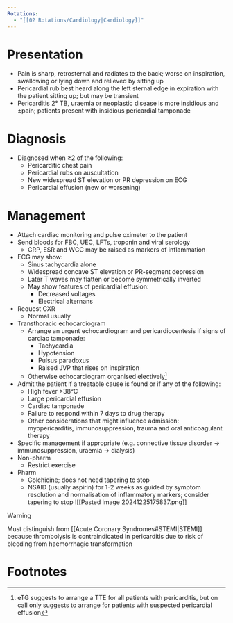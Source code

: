```yaml
---
Rotations:
  - "[[02 Rotations/Cardiology|Cardiology]]"
---
```

# Presentation
- Pain is sharp, retrosternal and radiates to the back; worse on inspiration, swallowing or lying down and relieved by sitting up
- Pericardial rub best heard along the left sternal edge in expiration with the patient sitting up; but may be transient
- Pericarditis 2° TB, uraemia or neoplastic disease is more insidious and ±pain; patients present with insidious pericardial tamponade
# Diagnosis
- Diagnosed when ≥2 of the following:
	- Pericarditic chest pain
	- Pericardial rubs on auscultation
	- New widespread ST elevation or PR depression on ECG
	- Pericardial effusion (new or worsening)
# Management
- Attach cardiac monitoring and pulse oximeter to the patient
- Send bloods for FBC, UEC, LFTs, troponin and viral serology
	- CRP, ESR and WCC may be raised as markers of inflammation
- ECG may show:
	- Sinus tachycardia alone
	- Widespread concave ST elevation or PR-segment depression
	- Later T waves may flatten or become symmetrically inverted
	- May show features of pericardial effusion:
		- Decreased voltages
		- Electrical alternans
- Request CXR
	- Normal usually
- Transthoracic echocardiogram
	- Arrange an urgent echocardiogram and pericardiocentesis if signs of cardiac tamponade:
		- Tachycardia
		- Hypotension
		- Pulsus paradoxus
		- Raised JVP that rises on inspiration
	- Otherwise echocardiogram organised electively[^1]
- Admit the patient if a treatable cause is found or if any of the following:
	- High fever >38°C
	- Large pericardial effusion
	- Cardiac tamponade
	- Failure to respond within 7 days to drug therapy
	- Other considerations that might influence admission: myopericarditis, immunosuppression, trauma and oral anticoagulant therapy
- Specific management if appropriate (e.g. connective tissue disorder → immunosuppression, uraemia → dialysis)
-  Non-pharm
	- Restrict exercise
- Pharm
	- Colchicine; does not need tapering to stop
	- NSAID (usually aspirin) for 1-2 weeks as guided by symptom resolution and normalisation of inflammatory markers; consider tapering to stop
	![[Pasted image 20241225175837.png]]

> [!Warning] 
> Must distinguish from [[Acute Coronary Syndromes#STEMI|STEMI]] because thrombolysis is contraindicated in pericarditis due to risk of bleeding from haemorrhagic transformation
# Footnotes

[^1]: eTG suggests to arrange a TTE for all patients with pericarditis, but on call only suggests to arrange for patients with suspected pericardial effusion